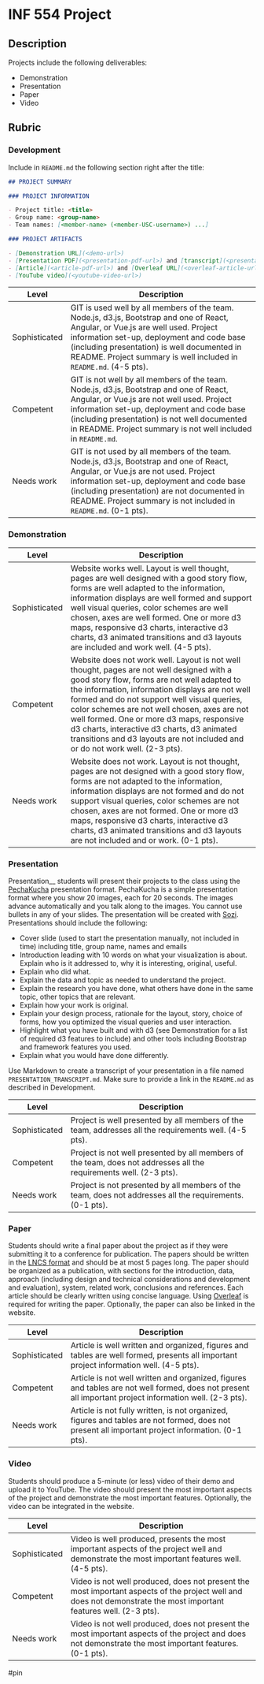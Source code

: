 # INF 554 Project

## Description

Projects include the following deliverables:

- Demonstration
- Presentation
- Paper
- Video

## Rubric

### Development

Include in `README.md` the following section right after the title:

```md
## PROJECT SUMMARY

### PROJECT INFORMATION

- Project title: <title>
- Group name: <group-name>
- Team names: [<member-name> (<member-USC-username>) ...]

### PROJECT ARTIFACTS

- [Demonstration URL](<demo-url>)
- [Presentation PDF](<presentation-pdf-url>) and [transcript](<presentation-transcript-md-url>)
- [Article](<article-pdf-url>) and [Overleaf URL](<overleaf-article-url>)
- [YouTube video](<youtube-video-url>)
```

| Level | Description |
| ------------- | ----------- |
| Sophisticated | GIT is used well by all members of the team. Node.js, d3.js, Bootstrap and one of React, Angular, or Vue.js are well used. Project information set-up, deployment and code base (including presentation) is well documented in README. Project summary is well included in `README.md`. (4-5 pts). |
| Competent | GIT is not well by all members of the team. Node.js, d3.js, Bootstrap and one of React, Angular, or Vue.js are not well used. Project information set-up, deployment and code base (including presentation) is not well documented in README. Project summary is not well included in `README.md`. |
| Needs work | GIT is not used by all members of the team. Node.js, d3.js, Bootstrap and one of React, Angular, or Vue.js are not used. Project information set-up, deployment and code base (including presentation) are not documented in README. Project summary is not included in `README.md`. (0-1 pts). |

### Demonstration

| Level | Description |
| ------------- | ----------- |
| Sophisticated | Website works well. Layout is well thought, pages are well designed with a good story flow, forms are well adapted to the information, information displays are well formed and support well visual queries, color schemes are well chosen, axes are well formed. One or more d3 maps, responsive d3 charts, interactive d3 charts, d3 animated transitions and d3 layouts are included and work well. (4-5 pts). |
| Competent | Website does not work well. Layout is not well thought, pages are not well designed with a good story flow, forms are not well adapted to the information, information displays are not well formed and do not support well visual queries, color schemes are not well chosen, axes are not well formed. One or more d3 maps, responsive d3 charts, interactive d3 charts, d3 animated transitions and d3 layouts are not included and or do not work well. (2-3 pts). |
| Needs work | Website does not work. Layout is not thought, pages are not designed with a good story flow, forms are not adapted to the information, information displays are not formed and do not support visual queries, color schemes are not chosen, axes are not formed. One or more d3 maps, responsive d3 charts, interactive d3 charts, d3 animated transitions and d3 layouts are not included and or work. (0-1 pts). |

### Presentation

Presentation__ students will present their projects to the class using the [PechaKucha](http://www.pechakucha.org) presentation format. PechaKucha is a simple presentation format where you show 20 images, each for 20 seconds. The images advance automatically and you talk along to the images. You cannot use bullets in any of your slides. The presentation will be created with [Sozi](http://sozi.baierouge.fr). Presentations should include the following:

- Cover slide (used to start the presentation manually, not included in time) including title, group name, names and emails
- Introduction leading with 10 words on what your visualization is about. Explain who is it addressed to, why it is interesting, original, useful.
- Explain who did what.
- Explain the data and topic as needed to understand the project.
- Explain the research you have done, what others have done in the same topic, other topics that are relevant.
- Explain how your work is original.
- Explain your design process, rationale for the layout, story, choice of forms, how you optimized the visual queries and user interaction.
- Highlight what you have built and with d3 (see Demonstration for a list of required d3 features to include) and other tools including Bootstrap and framework features you used.
- Explain what you would have done differently.

Use Markdown to create a transcript of your presentation in a file named `PRESENTATION_TRANSCRIPT.md`. Make sure to provide a link in the `README.md` as described in Development.

| Level | Description |
| ------------- | ----------- |
| Sophisticated | Project is well presented by all members of the team, addresses all the requirements well. (4-5 pts). |
| Competent | Project is not well presented by all members of the team, does not addresses all the requirements well. (2-3 pts). |
| Needs work | Project is not presented by all members of the team, does not addresses all the requirements. (0-1 pts). |

### Paper

Students should write a final paper about the project as if they were submitting it to a conference for publication. The papers should be written in the [LNCS format](http://www.springer.com/computer/lncs?SGWID=0-164-6-793341-0) and should be at most 5 pages long. The paper should be organized as a publication, with sections for the introduction, data, approach (including design and technical considerations and development and evaluation), system, related work, conclusions and references. Each article should be clearly written using concise language. Using [Overleaf](https://www.overleaf.com/) is required for writing the paper. Optionally, the paper can also be linked in the website.

| Level | Description |
| ------------- | ----------- |
| Sophisticated | Article is well written and organized, figures and tables are well formed, presents all important project information well. (4-5 pts). |
| Competent | Article is not well written and organized, figures and tables are not well formed, does not present all important project information well. (2-3 pts). |
| Needs work | Article is not fully written, is not organized, figures and tables are not formed, does not present all important project information. (0-1 pts). |

### Video

Students should produce a 5-minute (or less) video of their demo and upload it to YouTube. The video should present the most important aspects of the project and demonstrate the most important features. Optionally, the video can be integrated in the website.

| Level | Description |
| ------------- | ----------- |
| Sophisticated | Video is well produced, presents the most important aspects of the project well and demonstrate the most important features well. (4-5 pts). |
| Competent | Video is not well produced, does not present the most important aspects of the project well and does not demonstrate the most important features well. (2-3 pts). |
| Needs work | Video is not well produced, does not present the most important aspects of the project and does not demonstrate the most important features. (0-1 pts). |

#pin